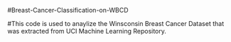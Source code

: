 #Breast-Cancer-Classification-on-WBCD

#This code is used to anaylize the Winsconsin Breast Cancer Dataset that was extracted from UCI Machine Learning Repository.
